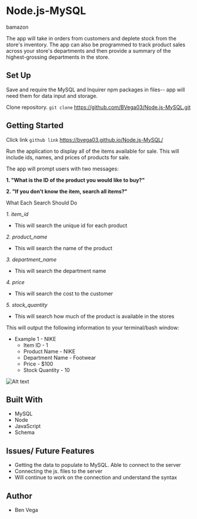 # Node.js-MySQL
bamazon

The app will take in orders from customers and deplete stock from the store's inventory. The app can also be programmed to track product sales across your store's departments and then provide a summary of the highest-grossing departments in the store.


## Set Up
Save and require the MySQL and Inquirer npm packages in files-- app will need them for data input and storage.

  Clone repository. ```git clone``` https://github.com/BVega03/Node.js-MySQL.git

## Getting Started

Click link ```github link``` https://bvega03.github.io/Node.js-MySQL/

Run the application to display all of the items available for sale. This will include ids, names, and prices of products for sale.

The app will prompt users with two messages:

**1. "What is the ID of the product you would like to buy?"**

**2. "If you don't know the item, search all items?"**


What Each Search Should Do

*1. item_id*

- This will search the unique id for each product

*2. product_name*

- This will search the name of the product

*3. department_name*

- This will search the department name

*4. price*

- This will search the cost to the customer

*5. stock_quantity*

- This will search how much of the product is available in the stores

This will output the following information to your terminal/bash window:

- Example 1 - NIKE
  * Item ID - 1
  * Product Name - NIKE
  * Department Name - Footwear
  * Price - $100
  * Stock Quantity - 10

![Alt text](OneDrive/desktop/1-HOMEWORK/Node_MySQL/Node.js_MySQL/Images/bamazon-js-sql-terminal_response.PNG?raw=true "Node data")


## Built With
- MySQL
- Node
- JavaScript
- Schema

## Issues/ Future Features
- Getting the data to populate to MySQL. Able to connect to the server
- Connecting the js. files to the server
- Will continue to work on the connection and understand the syntax

## Author
- Ben Vega


